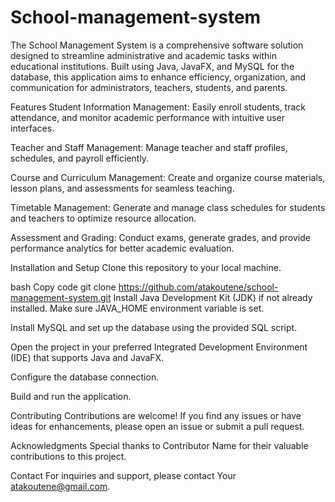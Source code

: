 # School-management-system

The School Management System is a comprehensive software solution designed to streamline administrative and academic tasks within educational institutions. Built using Java, JavaFX, and MySQL for the database, this application aims to enhance efficiency, organization, and communication for administrators, teachers, students, and parents.

Features
Student Information Management: Easily enroll students, track attendance, and monitor academic performance with intuitive user interfaces.

Teacher and Staff Management: Manage teacher and staff profiles, schedules, and payroll efficiently.

Course and Curriculum Management: Create and organize course materials, lesson plans, and assessments for seamless teaching.

Timetable Management: Generate and manage class schedules for students and teachers to optimize resource allocation.

Assessment and Grading: Conduct exams, generate grades, and provide performance analytics for better academic evaluation.

Installation and Setup
Clone this repository to your local machine.

bash
Copy code
git clone https://github.com/atakoutene/school-management-system.git
Install Java Development Kit (JDK) if not already installed. Make sure JAVA_HOME environment variable is set.

Install MySQL and set up the database using the provided SQL script.

Open the project in your preferred Integrated Development Environment (IDE) that supports Java and JavaFX.

Configure the database connection.

Build and run the application.

Contributing
Contributions are welcome! If you find any issues or have ideas for enhancements, please open an issue or submit a pull request.

Acknowledgments
Special thanks to Contributor Name for their valuable contributions to this project.

Contact
For inquiries and support, please contact Your atakoutene@gmail.com.
